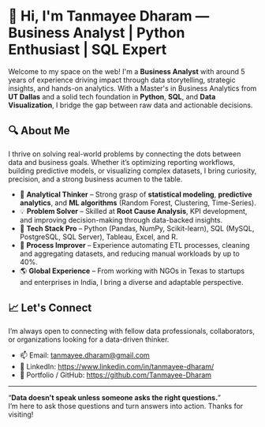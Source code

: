 # 👋 Hi, I'm Tanmayee Dharam — Business Analyst | Python Enthusiast | SQL Expert

Welcome to my space on the web! I'm a **Business Analyst** with around 5 years of experience driving impact through data storytelling, strategic insights, and hands-on analytics. With a Master's in Business Analytics from **UT Dallas** and a solid tech foundation in **Python**, **SQL**, and **Data Visualization**, I bridge the gap between raw data and actionable decisions.

## 🔍 About Me

I thrive on solving real-world problems by connecting the dots between data and business goals. Whether it’s optimizing reporting workflows, building predictive models, or visualizing complex datasets, I bring curiosity, precision, and a strong business acumen to the table.

- 🧠 **Analytical Thinker** – Strong grasp of **statistical modeling**, **predictive analytics**, and **ML algorithms** (Random Forest, Clustering, Time-Series).
- 💡 **Problem Solver** – Skilled at **Root Cause Analysis**, KPI development, and improving decision-making through data-backed insights.
- 🧰 **Tech Stack Pro** – Python (Pandas, NumPy, Scikit-learn), SQL (MySQL, PostgreSQL, SQL Server), Tableau, Excel, and R.
- 🔄 **Process Improver** – Experience automating ETL processes, cleaning and aggregating datasets, and reducing manual workloads by up to 40%.
- 🌎 **Global Experience** – From working with NGOs in Texas to startups and enterprises in India, I bring a diverse and adaptable perspective.

## 📈 Let's Connect

I’m always open to connecting with fellow data professionals, collaborators, or organizations looking for a data-driven thinker.

- 📫 Email: tanmayee.dharam@gmail.com
- 💼 LinkedIn: https://www.linkedin.com/in/tanmayee-dharam/
- 📁 Portfolio / GitHub: https://github.com/Tanmayee-Dharam

---

“**Data doesn't speak unless someone asks the right questions.**”  
I’m here to ask those questions and turn answers into action. Thanks for visiting!

<!---
Tanmayee-Dharam/Tanmayee-Dharam is a ✨ special ✨ repository because its `README.md` (this file) appears on your GitHub profile.
You can click the Preview link to take a look at your changes.
--->

